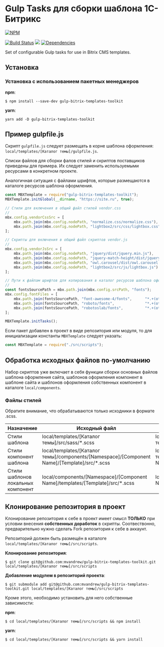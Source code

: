 # Gulp Tasks для сборки шаблона 1С-Битрикс
[![NPM](https://nodei.co/npm/gulp-bitrix-templates-toolkit.png)](https://nodei.co/npm/gulp-bitrix-templates-toolkit/)

[![Build Status](https://travis-ci.org/mvandrew/gulp-bitrix-templates-toolkit.svg?branch=master)](https://travis-ci.org/mvandrew/gulp-bitrix-templates-toolkit) 
![](https://img.shields.io/npm/v/gulp-bitrix-templates-toolkit.svg?label=npm%20package&style=flat)
[![Dependencies](https://img.shields.io/david/mvandrew/gulp-bitrix-templates-toolkit.svg)](https://david-dm.org/mvandrew/gulp-bitrix-templates-toolkit)

Set of configurable Gulp tasks for use in Bitrix CMS templates.

## Установка

### Установка с использованием пакетных менеджеров

**npm**: 
```
$ npm install --save-dev gulp-bitrix-templates-toolkit
```
**yarn**:
```
yarn add -D gulp-bitrix-templates-toolkit
```

## Пример gulpfile.js

Скрипт ```gulpfile.js``` следует размещать в корне шаблона оформления: ```local/templates/[Каталог темы]/gulpfile.js```.

Списки файлов для сборки фалов стилей и скриптов поставщиков приведены для примера. Их следует заменить используемыми ресурсами в конкретном проекте.

Аналогичная ситуация с файлами шрифтов, которые размещаются в каталоге ресурсов шаблона оформления. 

```javascript
const MBXTemplate = require("gulp-bitrix-templates-toolkit");
MBXTemplate.initGlobal(__dirname, "https://site.ru", true);

// Стили для включения в общий файл стилей vendor.css
//
mbx.config.vendorCssSrc = [
    mbx.path.join(mbx.config.nodePath, "normalize.css/normalize.css"),
    mbx.path.join(mbx.config.nodePath, "lightbox2/src/css/lightbox.css")
];

// Скрипты для включения в общий файл скриптов vendor.js
//
mbx.config.vendorJsSrc = [
    mbx.path.join(mbx.config.nodePath, "jquery/dist/jquery.min.js"),
    mbx.path.join(mbx.config.nodePath, "jquery-match-height/dist/jquery.matchHeight-min.js"),
    mbx.path.join(mbx.config.nodePath, "owl.carousel/dist/owl.carousel.min.js"),
    mbx.path.join(mbx.config.nodePath, "lightbox2/src/js/lightbox.js")
];

// Пути к файлам шрифтов для копирования в каталог ресурсов шаблона оформления
//
const fontsSourcePath = mbx.path.join(mbx.config.srcPath, "fonts");
mbx.config.fontFiles = [
    mbx.path.join(fontsSourcePath, "font-awesome-4/fonts",      "*.+(otf|eot|svg|ttf|woff|woff2)"),
    mbx.path.join(fontsSourcePath, "roboto/fonts",              "*.+(otf|eot|svg|ttf|woff|woff2)"),
    mbx.path.join(fontsSourcePath, "robotoslab/fonts",          "*.+(otf|eot|svg|ttf|woff|woff2)")
];

MBXTemplate.initTasks();
```

Если пакет добавлен в проект в виде репозитория или модуля, то для инициализации константы ```MBXTemplate``` следует указать:
```javascript
const MBXTemplate = require("./src/scripts");
```

## Обработка исходных файлов по-умолчанию

Набор скриптов уже включает в себя функции сборки основных файлов шаблона оформления сайта, шаблонов оформления компонент в шаблоне сайта и шаблонов оформления собственных компонент в каталоге ```local/components```.

### Файлы стилей

Обратите внимание, что обрабатываются только исходники в формате .scss.

| Назначение                         | Исходный файл | Собранный файл |
| ---------------------------------- | ------------- | -------------- |
| Стили шаблона                      | local/templates/[Каталог темы]/src/sass/*.scss | local/templates/[Каталог темы]/assets/css/[file name].css |
| Стили компонент шаблона            | local/templates/[Каталог темы]/components/[Namespace]/[Component Name]/[Template]/src/*.scss | local/templates/[Каталог темы]/components/[Namespace]/[Component Name]/[Template]/[file name].css |
| Стили шаблонов локальных компонент | local/components/[Namespace]/[Component Name]/templates/[Template]/src/*.scss | local/components/[Namespace]/[Component Name]/templates/[Template]/[file name].css |

## Клонирование репозитория в проект

Клонирование репозитория к себе в проект имеет смысл **ТОЛЬКО** при условии внесения **собственных доработок** в скрипты. Соотвествонно, предварительно нужно сделать Fork репозитория к себе в аккаунт.

Репозиторий должен быть размещён в каталоге ```local/templates/[Каталог темы]/src/scripts```.

**Клонирование репозитория**:
```
$ git clone git@github.com:mvandrew/gulp-bitrix-templates-toolkit.git local/templates/[Каталог темы]/src/scripts
```

**Добавление модулем в репозиторий проекта**:
```
$ git submodule add git@github.com:mvandrew/gulp-bitrix-templates-toolkit.git local/templates/[Каталог темы]/src/scripts
```

Кроме этого, необходимо установить для него собственные зависимости:

**npm**:
```
$ cd local/templates/[Каталог темы]/src/scripts && npm install
```

**yarn**:
```
$ cd local/templates/[Каталог темы]/src/scripts && yarn install
```